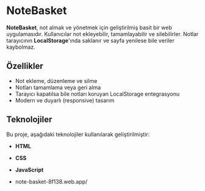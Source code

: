 # NoteBasket

**NoteBasket**, not almak ve yönetmek için geliştirilmiş basit bir web uygulamasıdır. Kullanıcılar not ekleyebilir, tamamlayabilir ve silebilirler. Notlar tarayıcının **LocalStorage**'ında saklanır ve sayfa yenilese bile veriler kaybolmaz.

## Özellikler

- Not ekleme, düzenleme ve silme
- Notları tamamlama veya geri alma
- Tarayıcı kapatılsa bile notları koruyan LocalStorage entegrasyonu
- Modern ve duyarlı (responsive) tasarım

## Teknolojiler

Bu proje, aşağıdaki teknolojiler kullanılarak geliştirilmiştir:

- **HTML**
- **CSS**
- **JavaScript**

- note-basket-8f138.web.app/
